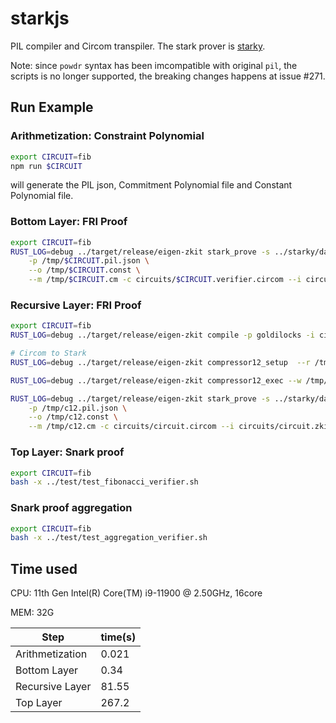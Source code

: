 # starkjs

PIL compiler and Circom transpiler. The stark prover is [starky](../starky).

Note: since `powdr` syntax has been imcompatible with original `pil`, the scripts is no longer supported, the breaking changes happens at issue #271.

## Run Example
### Arithmetization: Constraint Polynomial

```bash
export CIRCUIT=fib
npm run $CIRCUIT
```
will generate the PIL json, Commitment Polynomial file and Constant Polynomial file.

### Bottom Layer: FRI Proof

```bash
export CIRCUIT=fib
RUST_LOG=debug ../target/release/eigen-zkit stark_prove -s ../starky/data/starkStruct.json.gl \
    -p /tmp/$CIRCUIT.pil.json \
    --o /tmp/$CIRCUIT.const \
    --m /tmp/$CIRCUIT.cm -c circuits/$CIRCUIT.verifier.circom --i circuits/$CIRCUIT.verifier.zkin.json
```

### Recursive Layer: FRI Proof
```bash
export CIRCUIT=fib
RUST_LOG=debug ../target/release/eigen-zkit compile -p goldilocks -i circuits/$CIRCUIT.verifier.circom -l node_modules/pil-stark/circuits.gl --O2=full -o /tmp/

# Circom to Stark  
RUST_LOG=debug ../target/release/eigen-zkit compressor12_setup  --r /tmp/$CIRCUIT.verifier.r1cs --c /tmp/c12.const  --p /tmp/c12.pil   --e /tmp/c12.exec

RUST_LOG=debug ../target/release/eigen-zkit compressor12_exec --w /tmp/$CIRCUIT.verifier_js/$CIRCUIT.verifier.wasm --i circuits/$CIRCUIT.verifier.zkin.json --p /tmp/c12.pil  --e /tmp/c12.exec --m /tmp/c12.cm

RUST_LOG=debug ../target/release/eigen-zkit stark_prove -s ../starky/data/c12.starkStruct.bn128.json \
    -p /tmp/c12.pil.json \
    --o /tmp/c12.const \
    --m /tmp/c12.cm -c circuits/circuit.circom --i circuits/circuit.zkin.json --norm_stage
```

### Top Layer: Snark proof
```bash
export CIRCUIT=fib
bash -x ../test/test_fibonacci_verifier.sh
```

### Snark proof aggregation

```bash
export CIRCUIT=fib
bash -x ../test/test_aggregation_verifier.sh
```

## Time used

CPU: 11th Gen Intel(R) Core(TM) i9-11900 @ 2.50GHz, 16core

MEM: 32G

| Step            | time(s) |
| ---             | ---     |
| Arithmetization | 0.021   |
| Bottom Layer    | 0.34    |
| Recursive Layer | 81.55   |
| Top Layer    | 267.2   |
